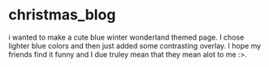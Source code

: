 # christmas_blog

i wanted to make a cute blue winter wonderland themed page. I chose lighter blue colors and then just added some contrasting overlay. I hope my friends find it funny and I due truley mean that they mean alot to me :>.
